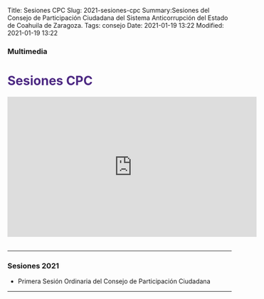 Title: Sesiones CPC
Slug: 2021-sesiones-cpc
Summary:Sesiones del Consejo de Participación Ciudadana del Sistema Anticorrupción del Estado de Coahuila de Zaragoza.
Tags: consejo
Date: 2021-01-19 13:22
Modified: 2021-01-19 13:22

<link rel="stylesheet" href="https://cdn.jsdelivr.net/npm/bootstrap-icons@1.3.0/font/bootstrap-icons.css">
<style type="text/css">
	.cam {font-size: 2rem; color: red;}
	.acta {font-size: 2rem; color: grau;}

</style>

### Multimedia

  <div id="que-es" class="contenedor-horizontal que-es-el-sea clearfix">
        <div class="que-es">
            <h1 style="color: #4c2882">Sesiones CPC</h1>
            <p></p>
            <div class="embed-responsive embed-responsive-16by9">
                <iframe width="560" height="315" src="https://www.youtube.com/embed/videoseries?list=PLDdlhleuW9zck5BEwLLfTx4YIoD1SaWkN" frameborder="0" allow="accelerometer; autoplay; encrypted-media; gyroscope; picture-in-picture" allowfullscreen></iframe>
            </div>
        </div>
    </div><br>

_________________________

### Sesiones 2021


* [<i class="bi bi-camera-reels cam"></i>](https://fb.watch/8w7erX9_rZ/) [<i class="bi bi-file-text acta "></i>](#) Primera Sesión Ordinaria del Consejo de Participación Ciudadana

_________________________

